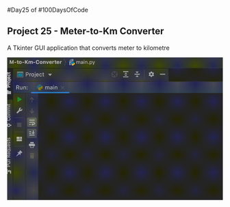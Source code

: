 #Day25 of #100DaysOfCode


## Project 25 - Meter-to-Km Converter
A Tkinter GUI application that converts meter to kilometre 

![Demo](https://github.com/A3AJAGBE/M-to-Km-Converter/blob/main/m-to-km.gif)
